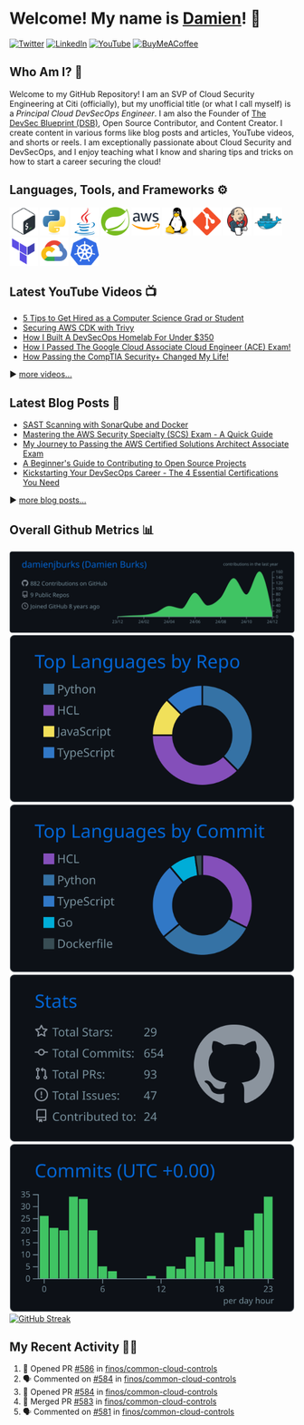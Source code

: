 # Welcome! My name is [Damien](https://damienjburks.com)! 👋

[![Twitter](https://img.shields.io/badge/Twitter-%231DA1F2.svg?style=for-the-badge&logo=Twitter&logoColor=white)](https://twitter.com/damienjburks)
[![LinkedIn](https://img.shields.io/badge/linkedin-%230077B5.svg?style=for-the-badge&logo=linkedin&logoColor=white)](https://www.linkedin.com/in/damienjburks/)
[![YouTube](https://img.shields.io/badge/YouTube-%23FF0000.svg?style=for-the-badge&logo=YouTube&logoColor=white)](https://youtube.com/@damienjburks)
[![BuyMeACoffee](https://img.shields.io/badge/Buy%20Me%20a%20Coffee-ffdd00?style=for-the-badge&logo=buy-me-a-coffee&logoColor=black)](https://www.buymeacoffee.com/damienjburks)

## Who Am I? 🤔

Welcome to my GitHub Repository! I am an SVP of Cloud Security Engineering at Citi (officially), but my unofficial title (or what I call myself) is a _Principal Cloud DevSecOps Engineer_. I am also the Founder of [The DevSec Blueprint (DSB)](https://github.com/The-DevSec-Blueprint), Open Source Contributor, and Content Creator. I create content in various forms like blog posts and articles, YouTube videos, and shorts or reels.  I am exceptionally passionate about Cloud Security and DevSecOps, and I enjoy teaching what I know and sharing tips and tricks on how to start a career securing the cloud!

## Languages, Tools, and Frameworks ⚙️
<!-- For more icons please follow  https://github.com/devicons/devicon -->
<p>
    <img src="https://raw.githubusercontent.com/devicons/devicon/master/icons/bash/bash-original.svg" width="50" height="50"/>
    <img src="https://raw.githubusercontent.com/devicons/devicon/master/icons/python/python-original.svg" width="50" height="50"/>
    <img src="https://raw.githubusercontent.com/devicons/devicon/master/icons/java/java-original.svg" width="50" height="50"/>
    <img src="https://raw.githubusercontent.com/devicons/devicon/master/icons/spring/spring-original.svg" width="50" height="50"/>
    <img src="https://raw.githubusercontent.com/devicons/devicon/master/icons/amazonwebservices/amazonwebservices-original-wordmark.svg" width="50" height="50"/>
    <img src="https://raw.githubusercontent.com/devicons/devicon/master/icons/linux/linux-original.svg" width="50" height="50"/>
    <img src="https://raw.githubusercontent.com/devicons/devicon/master/icons/git/git-original.svg" width="50" height="50"/>
    <img src="https://raw.githubusercontent.com/devicons/devicon/master/icons/jenkins/jenkins-original.svg" width="50" height="50"/>
    <img src="https://raw.githubusercontent.com/devicons/devicon/master/icons/docker/docker-original.svg" width="50" height="50"/>
    <img src="https://raw.githubusercontent.com/devicons/devicon/master/icons/terraform/terraform-original.svg" width="50" height="50"/>
    <img src="https://raw.githubusercontent.com/devicons/devicon/master/icons/googlecloud/googlecloud-original.svg" width="50" height="50"/>
    <img src="https://raw.githubusercontent.com/devicons/devicon/master/icons/kubernetes/kubernetes-original.svg" width="50" height="50"/>
</p>

## Latest YouTube Videos 📺

<!-- YOUTUBE-VIDEOS-LIST:START -->
- [5 Tips to Get Hired as a Computer Science Grad or Student](https://www.youtube.com/watch?v=kYVNrHIZ85U)
- [Securing AWS CDK with Trivy](https://www.youtube.com/watch?v=DsA7fbO6Zew)
- [How I Built A DevSecOps Homelab For Under $350](https://www.youtube.com/watch?v=3612XpqUTfc)
- [How I Passed The Google Cloud Associate Cloud Engineer &lpar;ACE&rpar; Exam!](https://www.youtube.com/watch?v=0ANd2K0MM44)
- [How Passing the CompTIA Security+ Changed My Life!](https://www.youtube.com/watch?v=6IW1HQD2R5g)
<!-- YOUTUBE-VIDEOS-LIST:END -->

▶️ [more videos...](https://www.youtube.com/channel/UCOSYuY_e_r5GtVdlCVwY83Q)

## Latest Blog Posts 📕
<!-- BLOG-POST-LIST:START -->
- [SAST Scanning with SonarQube and Docker](https://damienjburks.com/sast-scanning-with-sonarqube-and-docker)
- [Mastering the AWS Security Specialty &lpar;SCS&rpar; Exam - A Quick Guide](https://damienjburks.com/mastering-the-aws-security-specialty-exam-quickly)
- [My Journey to Passing the AWS Certified Solutions Architect Associate Exam](https://damienjburks.com/my-journey-to-passing-the-aws-saa)
- [A Beginner&#39;s Guide to Contributing to Open Source Projects](https://damienjburks.com/a-beginners-guide-to-contributing-to-open-source)
- [Kickstarting Your DevSecOps Career - The 4 Essential Certifications You Need](https://damienjburks.com/kickstarting-devsecops-career-with-4-certifications)
<!-- BLOG-POST-LIST:END -->
▶️ [more blog posts...](https://damienjburks.com)

## Overall Github Metrics 📊

[![](https://raw.githubusercontent.com/damienjburks/damienjburks/master/profile-summary-card-output/github_dark/0-profile-details.svg)](https://github.com/vn7n24fzkq/github-profile-summary-cards)
[![](https://raw.githubusercontent.com/damienjburks/damienjburks/master/profile-summary-card-output/github_dark/1-repos-per-language.svg)](https://github.com/vn7n24fzkq/github-profile-summary-cards) [![](https://raw.githubusercontent.com/damienjburks/damienjburks/master/profile-summary-card-output/github_dark/2-most-commit-language.svg)](https://github.com/vn7n24fzkq/github-profile-summary-cards)
[![](https://raw.githubusercontent.com/damienjburks/damienjburks/master/profile-summary-card-output/github_dark/3-stats.svg)](https://github.com/vn7n24fzkq/github-profile-summary-cards) [![](https://raw.githubusercontent.com/damienjburks/damienjburks/master/profile-summary-card-output/github_dark/4-productive-time.svg)](https://github.com/vn7n24fzkq/github-profile-summary-cards)
[![GitHub Streak](https://streak-stats.demolab.com/?user=damienjburks&theme=ads-juicy-fresh)](https://git.io/streak-stats)

## My Recent Activity 🧑‍💻
<!--START_SECTION:activity-->
1. 💪 Opened PR [#586](https://github.com/finos/common-cloud-controls/pull/586) in [finos/common-cloud-controls](https://github.com/finos/common-cloud-controls)
2. 🗣 Commented on [#584](https://github.com/finos/common-cloud-controls/issues/584) in [finos/common-cloud-controls](https://github.com/finos/common-cloud-controls)
3. 💪 Opened PR [#584](https://github.com/finos/common-cloud-controls/pull/584) in [finos/common-cloud-controls](https://github.com/finos/common-cloud-controls)
4. 🎉 Merged PR [#583](https://github.com/finos/common-cloud-controls/pull/583) in [finos/common-cloud-controls](https://github.com/finos/common-cloud-controls)
5. 🗣 Commented on [#581](https://github.com/finos/common-cloud-controls/issues/581) in [finos/common-cloud-controls](https://github.com/finos/common-cloud-controls)
<!--END_SECTION:activity-->
